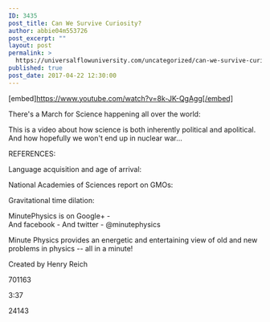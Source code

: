```yaml
---
ID: 3435
post_title: Can We Survive Curiosity?
author: abbie04m553726
post_excerpt: ""
layout: post
permalink: >
  https://universalflowuniversity.com/uncategorized/can-we-survive-curiosity/
published: true
post_date: 2017-04-22 12:30:00
---
```

[embed]https://www.youtube.com/watch?v=8k-JK-QgAgg[/embed]<br>
<p>There's a March for Science happening all over the world: 

This is a video about how science is both inherently political and apolitical. And how hopefully we won't end up in nuclear war...

REFERENCES:

Language acquisition and age of arrival:

 

National Academies of Sciences report on GMOs: 

Gravitational time dilation: 

MinutePhysics is on Google+ -  
And facebook - 
And twitter - @minutephysics

Minute Physics provides an energetic and entertaining view of old and new problems in physics -- all in a minute!

Created by Henry Reich</p>
<p>701163</p>
<p>3:37</p>
<p>24143</p>
<br></br>